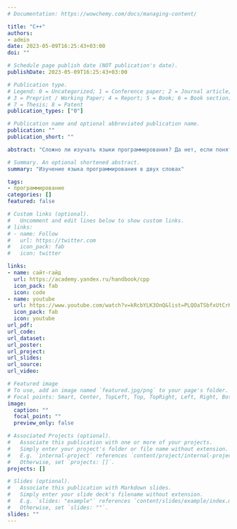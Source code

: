 ```yaml
---
# Documentation: https://wowchemy.com/docs/managing-content/

title: "С++"
authors: 
- admin
date: 2023-05-09T16:25:43+03:00
doi: ""

# Schedule page publish date (NOT publication's date).
publishDate: 2023-05-09T16:25:43+03:00

# Publication type.
# Legend: 0 = Uncategorized; 1 = Conference paper; 2 = Journal article;
# 3 = Preprint / Working Paper; 4 = Report; 5 = Book; 6 = Book section;
# 7 = Thesis; 8 = Patent
publication_types: ["0"]

# Publication name and optional abbreviated publication name.
publication: ""
publication_short: ""

abstract: "Сложно ли изучать языки программирования? Да нет, если понять как работает каждая функция. Все языки программирования между собой очень похожи. Я в 2022 году сдавал егэ по информатике, в качестве языков программирования я использовал python и таблицы excel. Когда в вузе перевелся между направлениями, мне нужно было в срочном порядке нагонять с++. И это было довольно легко, потому что я понимал как работает программирование. Суть у всех языков программирования - одна, но разный синтаксис. В разных программах разное обозначение функций, массивов, классов и тд. Но если человек понимает суть работы, понять синтаксис не составляет проблем. Помимо статей, на ютубе огромное количество гайдов и объяснений, чтобы можно было понять быстрее. К примеру, для разбора с++, на ютубе есть канал, где плейлист с введением в язык состоит из 204 видео. Этот ютубер очень подробно объясняет каждое действие и функцию. Так что, если вы хотите научиться программировать, не обязательно поступать в вузы и учиться на программиста, достаточно иметь желание и мотивацию."

# Summary. An optional shortened abstract.
summary: "Изучение языка программирования в двух словах"

tags: 
- программирование
categories: []
featured: false

# Custom links (optional).
#   Uncomment and edit lines below to show custom links.
# links:
# - name: Follow
#   url: https://twitter.com
#   icon_pack: fab
#   icon: twitter

links:
- name: сайт-гайд
  url: https://academy.yandex.ru/handbook/cpp
  icon_pack: fab
  icon: code
- name: youtube
  url: https://www.youtube.com/watch?v=kRcbYLK3OnQ&list=PLQOaTSbfxUtCrKs0nicOg2npJQYSPGO9r
  icon_pack: fab
  icon: youtube
url_pdf:
url_code:
url_dataset:
url_poster:
url_project:
url_slides:
url_source:
url_video:

# Featured image
# To use, add an image named `featured.jpg/png` to your page's folder. 
# Focal points: Smart, Center, TopLeft, Top, TopRight, Left, Right, BottomLeft, Bottom, BottomRight.
image:
  caption: ""
  focal_point: ""
  preview_only: false

# Associated Projects (optional).
#   Associate this publication with one or more of your projects.
#   Simply enter your project's folder or file name without extension.
#   E.g. `internal-project` references `content/project/internal-project/index.md`.
#   Otherwise, set `projects: []`.
projects: []

# Slides (optional).
#   Associate this publication with Markdown slides.
#   Simply enter your slide deck's filename without extension.
#   E.g. `slides: "example"` references `content/slides/example/index.md`.
#   Otherwise, set `slides: ""`.
slides: ""
---
```

